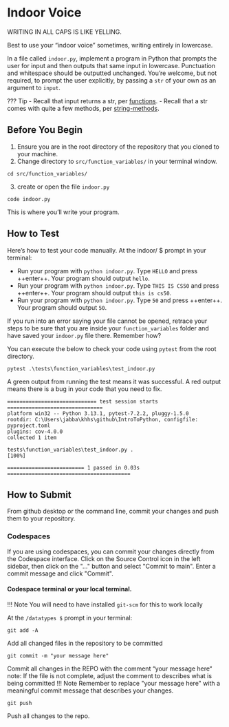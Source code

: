 # Indoor Voice

WRITING IN ALL CAPS IS LIKE YELLING.

Best to use your “indoor voice” sometimes, writing entirely in lowercase.

In a file called `indoor.py`, implement a program in Python that prompts the user for input and then outputs that same input in lowercase. Punctuation and whitespace should be outputted unchanged. You’re welcome, but not required, to prompt the user explicitly, by passing a `str` of your own as an argument to `input`.

??? Tip
    - Recall that input returns a str, per [functions](https://docs.python.org/3/library/functions.html#input).
    - Recall that a str comes with quite a few methods, per [string-methods](https://docs.python.org/3/library/stdtypes.html#string-methods).

## Before You Begin

1. Ensure you are in the root directory of the repository that you cloned to your machine.
2. Change directory to `src/function_variables/` in your terminal window.
```
cd src/function_variables/
```
3. create or open the file `indoor.py`
```
code indoor.py
```
This is where you’ll write your program.

## How to Test
Here’s how to test your code manually. At the indoor/ $ prompt in your terminal:

- Run your program with `python indoor.py`. Type `HELLO` and press ++enter++. Your program should output `hello`.
- Run your program with `python indoor.py`. Type `THIS IS CS50` and press ++enter++. Your program should output `this is cs50`.
- Run your program with `python indoor.py`. Type `50` and press ++enter++. Your program should output `50`.

If you run into an error saying your file cannot be opened, retrace your steps to be sure that you are inside your `function_variables` folder and have saved your `indoor.py` file there. Remember how?

You can execute the below to check your code using `pytest` from the root directory.

```
pytest .\tests\function_variables\test_indoor.py
```

A green output from running the test means it was successful. A red output means there is a bug in your code that you need to fix.

```
============================= test session starts ===============================
platform win32 -- Python 3.13.1, pytest-7.2.2, pluggy-1.5.0
rootdir: C:\Users\jabba\khhs\github\IntroToPython, configfile: pyproject.toml
plugins: cov-4.0.0
collected 1 item                                                                                                                                                                                                                                                       

tests\function_variables\test_indoor.py .                                                                                                                                                                                                                                  [100%] 

========================= 1 passed in 0.03s ========================================

```

## How to Submit

From github desktop or the command line, commit your changes and push them to your repository.

### Codespaces
If you are using codespaces, you can commit your changes directly from the Codespace interface. Click on the Source Control icon in the left sidebar, then click on the "..." button and select "Commit to main". Enter a commit message and click "Commit".

#### Codespace terminal or your local terminal. 

!!! Note
    You will need to have installed `git-scm` for this to work locally

At the `/datatypes $` prompt in your terminal:
```
git add -A 
```
Add all changed files in the repository to be committed
```
git commit -m "your message here"
```
Commit all changes in the REPO with the comment “your message here“ note: If the file is not complete, adjust the comment to describes what is being committed
!!! Note
    Remember to replace "your message here" with a meaningful commit message that describes your changes.

```
git push 
```
Push all changes to the repo.